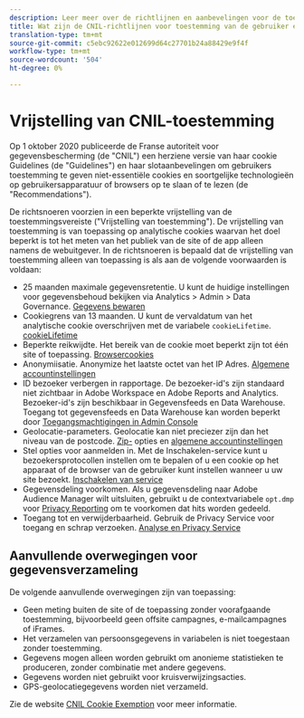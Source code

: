 ```yaml
---
description: Leer meer over de richtlijnen en aanbevelingen voor de toestemming van gebruikers om niet-essentiële cookies op apparaten of browsers op te slaan of te lezen.
title: Wat zijn de CNIL-richtlijnen voor toestemming van de gebruiker en cookies
translation-type: tm+mt
source-git-commit: c5ebc92622e012699d64c27701b24a88429e9f4f
workflow-type: tm+mt
source-wordcount: '504'
ht-degree: 0%

---
```



# Vrijstelling van CNIL-toestemming

Op 1 oktober 2020 publiceerde de Franse autoriteit voor gegevensbescherming (de &quot;CNIL&quot;) een herziene versie van haar cookie Guidelines (de &quot;Guidelines&quot;) en haar slotaanbevelingen om gebruikers toestemming te geven niet-essentiële cookies en soortgelijke technologieën op gebruikersapparatuur of browsers op te slaan of te lezen (de &quot;Recommendations&quot;).

De richtsnoeren voorzien in een beperkte vrijstelling van de toestemmingsvereiste (&quot;Vrijstelling van toestemming&quot;). De vrijstelling van toestemming is van toepassing op analytische cookies waarvan het doel beperkt is tot het meten van het publiek van de site of de app alleen namens de webuitgever. In de richtsnoeren is bepaald dat de vrijstelling van toestemming alleen van toepassing is als aan de volgende voorwaarden is voldaan:

* 25 maanden maximale gegevensretentie.  U kunt de huidige instellingen voor gegevensbehoud bekijken via Analytics > Admin > Data Governance.  [Gegevens bewaren](https://experienceleague.adobe.com/docs/analytics/technotes/data-retention.html)
* Cookiegrens van 13 maanden.  U kunt de vervaldatum van het analytische cookie overschrijven met de variabele `cookieLifetime`.  [cookieLifetime](https://experienceleague.adobe.com/docs/analytics/implementation/vars/config-vars/cookielifetime.html)
* Beperkte reikwijdte. Het bereik van de cookie moet beperkt zijn tot één site of toepassing. [Browsercookies](https://experienceleague.adobe.com/docs/analytics/technotes/cookies.html?lang=en&quot;\l&quot;third-party-cookie-implementations)
* Anonymiisatie. Anonymize het laatste octet van het IP Adres. [Algemene accountinstellingen](https://experienceleague.adobe.com/docs/analytics/admin/admin-tools/general-acct-settings-admin.html)
* ID bezoeker verbergen in rapportage.  De bezoeker-id&#39;s zijn standaard niet zichtbaar in Adobe Workspace en Adobe Reports and Analytics.  Bezoeker-id&#39;s zijn beschikbaar in Gegevensfeeds en Data Warehouse.  Toegang tot gegevensfeeds en Data Warehouse kan worden beperkt door [Toegangsmachtigingen in Admin Console](https://experienceleague.adobe.com/docs/core-services/interface/manage-users-and-products/admin-getting-started.html?lang=en&quot;\l&quot;task_040673FE3E3E429B9531FBCB8B6A4391)
* Geolocatie-parameters. Geolocatie kan niet preciezer zijn dan het niveau van de postcode. [Zip-](https://experienceleague.adobe.com/docs/analytics/implementation/vars/page-vars/zip.html?lang=en&quot;\l&quot;zip-in-adobe-experience-platform-launch) opties en  [algemene accountinstellingen](https://experienceleague.adobe.com/docs/analytics/admin/admin-tools/general-acct-settings-admin.html?lang=en&quot;\l&quot;admin-tools)
* Stel opties voor aanmelden in.  Met de Inschakelen-service kunt u bezoekersprotocollen instellen om te bepalen of u een cookie op het apparaat of de browser van de gebruiker kunt instellen wanneer u uw site bezoekt. [Inschakelen van service](https://experienceleague.adobe.com/docs/id-service/using/implementation/opt-in-service/optin-overview.html)
* Gegevensdeling voorkomen.  Als u gegevensdeling naar Adobe Audience Manager wilt uitsluiten, gebruikt u de contextvariabele `opt.dmp` voor [Privacy Reporting](https://experienceleague.adobe.com/docs/analytics/admin/data-governance/consent-variables.html?lang=en&quot;\l&quot;variables) om te voorkomen dat hits worden gedeeld.
* Toegang tot en verwijderbaarheid. Gebruik de Privacy Service voor toegang en schrap verzoeken. [Analyse en Privacy Service](https://experienceleague.adobe.com/docs/analytics/admin/data-governance/an-gdpr-overview.html)

## Aanvullende overwegingen voor gegevensverzameling

De volgende aanvullende overwegingen zijn van toepassing:

* Geen meting buiten de site of de toepassing zonder voorafgaande toestemming, bijvoorbeeld geen offsite campagnes, e-mailcampagnes of iFrames.
* Het verzamelen van persoonsgegevens in variabelen is niet toegestaan zonder toestemming.
* Gegevens mogen alleen worden gebruikt om anonieme statistieken te produceren, zonder combinatie met andere gegevens.
* Gegevens worden niet gebruikt voor kruisverwijzingsacties.
* GPS-geolocatiegegevens worden niet verzameld.

Zie de website [CNIL Cookie Exemption](https://www.cnil.fr/en/sheet-ndeg16-use-analytics-your-websites-and-applications) voor meer informatie.
